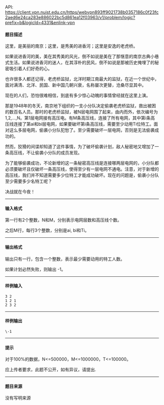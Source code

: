 API: https://client.vpn.nuist.edu.cn/https/webvpn893ff9021738b0357186c0f23fc2aed6e24ca283e886022bc5d861ea12f03963/v1/problem/logic?prefix=b&logicId=4331&enlink-vpn

#### 题目描述

这里，是美丽的南京；这里，是秀美的进香河；这里是安逸的老虎桥。 

如果说进香河的美，美在其秀美的风光，倒不如说是美在了那惬意的南京古典小巷式生活。如果说进香河的迷人，在其淳朴的民风，倒不如说是那被历史掩埋了的秘密吸引着人们好奇的心。 

也许很多人都还记得，老虎桥监狱，北洋时期江南最大的监狱，在近一个世纪中，面对满清、北洋、民国、新中国几朝兴衰，名称屡次更替，沧桑尽显其中。 

现在的人们，恐怕很难相信，到底有多少惊心动魄的事情曾经就在这里上演。 

那是1948年的冬天，南京地下组织的一支小分队决定偷袭老虎桥监狱，救出被困的数百名人员。那时的老虎桥监狱，被N层电网围了起来，由内而外，依次编号为1,2,…,N。第1层电网接有高压电。有M条高压线，连接了所有电网，其中第i条高压线连接了第ai和bi层电网，如果要破坏第i条高压线，需要至少动用Ti位特工。面对这么多层电网，偷袭小分队犯愁了。至少需要破坏一层电网，否则是无法偷袭成功的。 

然而，狡猾的间谍却知道了这件事情，为了破坏偷袭计划，敌人秘密地又增加了一条高压线，不让偷袭小分队的成员发现。 

为了能够偷袭成功，不论新增的这一条秘密高压线是连接哪两层电网的，小分队都必须要破坏且仅破坏一条高压线，使得至少有一层电网不通电。注意，对于新增的高压线，我们并不知道需要多少位特工才能成功破坏。现在的问题是，偷袭小分队至少需要多少名特工呢？ 

决战就在今夜！ 

---

#### 输入格式

第一行有2个整数，N和M，分别表示电网层数和高压线个数。 

之后M行，每行3个整数，分别是ai, bi和Ti。 

---

#### 输出格式

输出只有一行，包含一个整数，表示最少需要动用的特工人数。 

如果计划必然失败，则输出 -1。 

---

#### 样例输入
```
3 2 
1 2 1 
2 3 2 
```

---

#### 样例输出
```
\-1 

```

---

#### 提示

对于100%的数据，N<=500000，M<=1000000，T<=100000。 

应上传者要求，此题不公开，如有异议，请提出.

---

#### 题目来源

没有写明来源